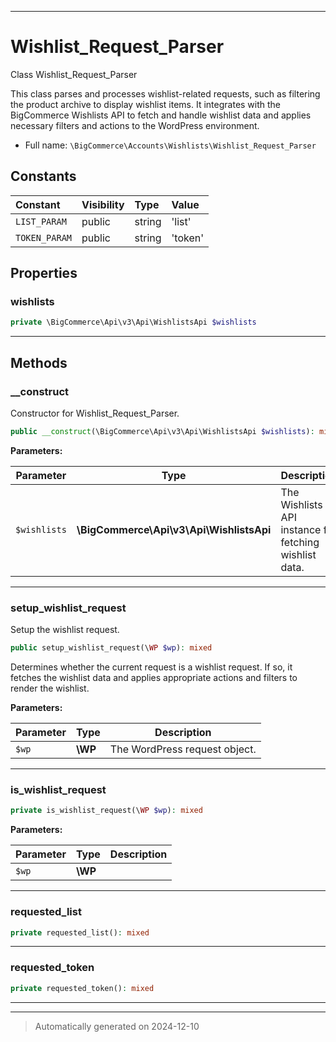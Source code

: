 ***

# Wishlist_Request_Parser

Class Wishlist_Request_Parser

This class parses and processes wishlist-related requests, such as filtering
the product archive to display wishlist items. It integrates with the BigCommerce
Wishlists API to fetch and handle wishlist data and applies necessary filters
and actions to the WordPress environment.

* Full name: `\BigCommerce\Accounts\Wishlists\Wishlist_Request_Parser`


## Constants

| Constant | Visibility | Type | Value |
|:---------|:-----------|:-----|:------|
|`LIST_PARAM`|public|string|&#039;list&#039;|
|`TOKEN_PARAM`|public|string|&#039;token&#039;|

## Properties


### wishlists



```php
private \BigCommerce\Api\v3\Api\WishlistsApi $wishlists
```






***

## Methods


### __construct

Constructor for Wishlist_Request_Parser.

```php
public __construct(\BigCommerce\Api\v3\Api\WishlistsApi $wishlists): mixed
```








**Parameters:**

| Parameter | Type | Description |
|-----------|------|-------------|
| `$wishlists` | **\BigCommerce\Api\v3\Api\WishlistsApi** | The Wishlists API instance for fetching wishlist data. |





***

### setup_wishlist_request

Setup the wishlist request.

```php
public setup_wishlist_request(\WP $wp): mixed
```

Determines whether the current request is a wishlist request. If so, it fetches the
wishlist data and applies appropriate actions and filters to render the wishlist.






**Parameters:**

| Parameter | Type | Description |
|-----------|------|-------------|
| `$wp` | **\WP** | The WordPress request object. |





***

### is_wishlist_request



```php
private is_wishlist_request(\WP $wp): mixed
```








**Parameters:**

| Parameter | Type | Description |
|-----------|------|-------------|
| `$wp` | **\WP** |  |





***

### requested_list



```php
private requested_list(): mixed
```












***

### requested_token



```php
private requested_token(): mixed
```












***


***
> Automatically generated on 2024-12-10

